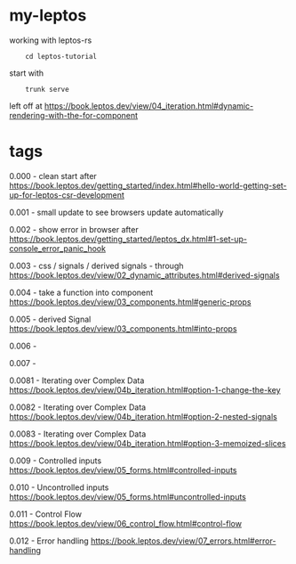 # my-leptos
working with leptos-rs

        cd leptos-tutorial

start with 

        trunk serve

left off at https://book.leptos.dev/view/04_iteration.html#dynamic-rendering-with-the-for-component

# tags  

0.000 - clean start after https://book.leptos.dev/getting_started/index.html#hello-world-getting-set-up-for-leptos-csr-development

0.001 - small update to see browsers update automatically

0.002 - show error in browser after https://book.leptos.dev/getting_started/leptos_dx.html#1-set-up-console_error_panic_hook

0.003 - css / signals / derived signals - through https://book.leptos.dev/view/02_dynamic_attributes.html#derived-signals

0.004 - take a function into component https://book.leptos.dev/view/03_components.html#generic-props

0.005 - derived Signal https://book.leptos.dev/view/03_components.html#into-props

0.006 - 

0.007 - 

0.0081 - Iterating over Complex Data https://book.leptos.dev/view/04b_iteration.html#option-1-change-the-key

0.0082 - Iterating over Complex Data https://book.leptos.dev/view/04b_iteration.html#option-2-nested-signals

0.0083 - Iterating over Complex Data https://book.leptos.dev/view/04b_iteration.html#option-3-memoized-slices

0.009 - Controlled inputs https://book.leptos.dev/view/05_forms.html#controlled-inputs

0.010 - Uncontrolled inputs https://book.leptos.dev/view/05_forms.html#uncontrolled-inputs

0.011 - Control Flow https://book.leptos.dev/view/06_control_flow.html#control-flow

0.012 - Error handling https://book.leptos.dev/view/07_errors.html#error-handling